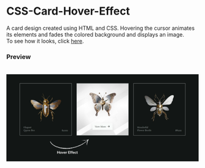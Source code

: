 # CSS-Card-Hover-Effect
A card design created using HTML and CSS. Hovering the cursor animates its elements and fades the colored background and displays an image. <br>
To see how it looks, click [here](https://github.com/isaddemir/CSS-Card-Hover-Effect/blob/main/assets/img/preview.png?raw=true).

### Preview <br> <br>

![preview img](https://github.com/isaddemir/CSS-Card-Hover-Effect/blob/main/assets/img/preview.png?raw=true)
